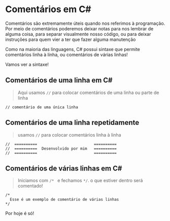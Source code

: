 # Comentários em C#

Comentários são extremamente úteis quando nos referimos à programação.  
Por meio de comentários poderemos deixar notas para nos lembrar de alguma coisa, para separar visualmente nosso código, ou para deixar 
instruções para quem vier a ter que fazer alguma manutenção

Como na maioria das linguagens, C# possui sintaxe que permite comentários linha à linha, ou comentários de várias linhas!

Vamos ver a sintaxe!

## Comentários de uma linha em C#
> Aqui usamos ```//``` para colocar comentários de uma linha ou parte de linha

```
// comentário de uma única linha
```

## Comentários de uma linha repetidamente
> usamos ```//``` para colocar comentários linha à linha

```
//  ==========                         ==========
//  ==========  Desenvolvido por mim   ==========
//  ==========                         ==========
```
 
## Comentários de várias linhas em C#
> Iniciamos com ```/* ``` e fechamos  ```*/```. o que estiver dentro será comentado!

```
/*
  Esse é um exemplo de comentário de várias linhas
*/
```

Por hoje é só!

